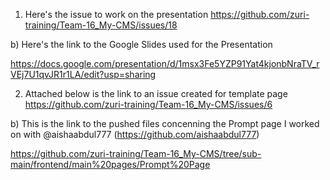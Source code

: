 1) Here's the issue to work on the presentation https://github.com/zuri-training/Team-16_My-CMS/issues/18

b) Here's the link to the Google Slides used for the Presentation 

https://docs.google.com/presentation/d/1msx3Fe5YZP91Yat4kjonbNraTV_rVEj7U1qvJR1r1LA/edit?usp=sharing

2) Attached below is the link to an issue created for template page https://github.com/zuri-training/Team-16_My-CMS/issues/6

b) This is the link to the pushed files concenning the Prompt page I worked on with @aishaabdul777 (https://github.com/aishaabdul777)

https://github.com/zuri-training/Team-16_My-CMS/tree/sub-main/frontend/main%20pages/Prompt%20Page

